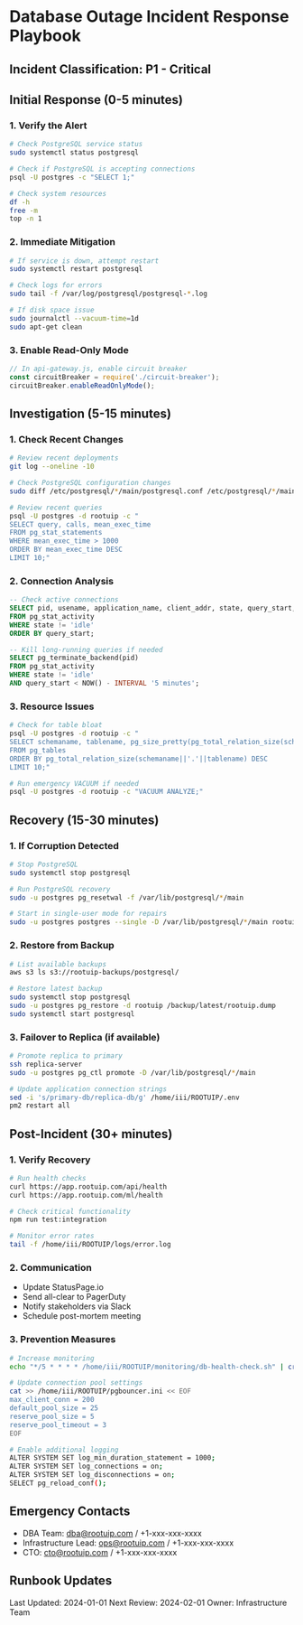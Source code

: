 # Database Outage Incident Response Playbook

## Incident Classification: P1 - Critical

## Initial Response (0-5 minutes)

### 1. Verify the Alert
```bash
# Check PostgreSQL service status
sudo systemctl status postgresql

# Check if PostgreSQL is accepting connections
psql -U postgres -c "SELECT 1;"

# Check system resources
df -h
free -m
top -n 1
```

### 2. Immediate Mitigation
```bash
# If service is down, attempt restart
sudo systemctl restart postgresql

# Check logs for errors
sudo tail -f /var/log/postgresql/postgresql-*.log

# If disk space issue
sudo journalctl --vacuum-time=1d
sudo apt-get clean
```

### 3. Enable Read-Only Mode
```javascript
// In api-gateway.js, enable circuit breaker
const circuitBreaker = require('./circuit-breaker');
circuitBreaker.enableReadOnlyMode();
```

## Investigation (5-15 minutes)

### 1. Check Recent Changes
```bash
# Review recent deployments
git log --oneline -10

# Check PostgreSQL configuration changes
sudo diff /etc/postgresql/*/main/postgresql.conf /etc/postgresql/*/main/postgresql.conf.backup

# Review recent queries
psql -U postgres -d rootuip -c "
SELECT query, calls, mean_exec_time 
FROM pg_stat_statements 
WHERE mean_exec_time > 1000 
ORDER BY mean_exec_time DESC 
LIMIT 10;"
```

### 2. Connection Analysis
```sql
-- Check active connections
SELECT pid, usename, application_name, client_addr, state, query_start, query
FROM pg_stat_activity
WHERE state != 'idle'
ORDER BY query_start;

-- Kill long-running queries if needed
SELECT pg_terminate_backend(pid)
FROM pg_stat_activity
WHERE state != 'idle'
AND query_start < NOW() - INTERVAL '5 minutes';
```

### 3. Resource Issues
```bash
# Check for table bloat
psql -U postgres -d rootuip -c "
SELECT schemaname, tablename, pg_size_pretty(pg_total_relation_size(schemaname||'.'||tablename)) AS size
FROM pg_tables
ORDER BY pg_total_relation_size(schemaname||'.'||tablename) DESC
LIMIT 10;"

# Run emergency VACUUM if needed
psql -U postgres -d rootuip -c "VACUUM ANALYZE;"
```

## Recovery (15-30 minutes)

### 1. If Corruption Detected
```bash
# Stop PostgreSQL
sudo systemctl stop postgresql

# Run PostgreSQL recovery
sudo -u postgres pg_resetwal -f /var/lib/postgresql/*/main

# Start in single-user mode for repairs
sudo -u postgres postgres --single -D /var/lib/postgresql/*/main rootuip
```

### 2. Restore from Backup
```bash
# List available backups
aws s3 ls s3://rootuip-backups/postgresql/

# Restore latest backup
sudo systemctl stop postgresql
sudo -u postgres pg_restore -d rootuip /backup/latest/rootuip.dump
sudo systemctl start postgresql
```

### 3. Failover to Replica (if available)
```bash
# Promote replica to primary
ssh replica-server
sudo -u postgres pg_ctl promote -D /var/lib/postgresql/*/main

# Update application connection strings
sed -i 's/primary-db/replica-db/g' /home/iii/ROOTUIP/.env
pm2 restart all
```

## Post-Incident (30+ minutes)

### 1. Verify Recovery
```bash
# Run health checks
curl https://app.rootuip.com/api/health
curl https://app.rootuip.com/ml/health

# Check critical functionality
npm run test:integration

# Monitor error rates
tail -f /home/iii/ROOTUIP/logs/error.log
```

### 2. Communication
- Update StatusPage.io
- Send all-clear to PagerDuty
- Notify stakeholders via Slack
- Schedule post-mortem meeting

### 3. Prevention Measures
```bash
# Increase monitoring
echo "*/5 * * * * /home/iii/ROOTUIP/monitoring/db-health-check.sh" | crontab -

# Update connection pool settings
cat >> /home/iii/ROOTUIP/pgbouncer.ini << EOF
max_client_conn = 200
default_pool_size = 25
reserve_pool_size = 5
reserve_pool_timeout = 3
EOF

# Enable additional logging
ALTER SYSTEM SET log_min_duration_statement = 1000;
ALTER SYSTEM SET log_connections = on;
ALTER SYSTEM SET log_disconnections = on;
SELECT pg_reload_conf();
```

## Emergency Contacts
- DBA Team: dba@rootuip.com / +1-xxx-xxx-xxxx
- Infrastructure Lead: ops@rootuip.com / +1-xxx-xxx-xxxx
- CTO: cto@rootuip.com / +1-xxx-xxx-xxxx

## Runbook Updates
Last Updated: 2024-01-01
Next Review: 2024-02-01
Owner: Infrastructure Team